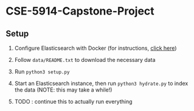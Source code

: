 # CSE-5914-Capstone-Project  

## Setup  

1. Configure Elasticsearch with Docker (for instructions, [click here](https://www.elastic.co/guide/en/elasticsearch/reference/current/docker.html))  

2. Follow `data/README.txt` to download the necessary data  

3. Run `python3 setup.py`  

4. Start an Elasticsearch instance, then run `python3 hydrate.py` to index the data (NOTE: this may take a while!)  

5. TODO : continue this to actually run everything  


